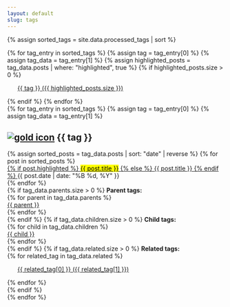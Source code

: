 ```yaml
---
layout: default
slug: tags
---
```

{% assign sorted_tags = site.data.processed_tags | sort %}
<aside  class="tagged-posts">
    <div class="search-link">
        {% for tag_entry in sorted_tags %}
        {% assign tag = tag_entry[0] %}
        {% assign tag_data = tag_entry[1] %}
        {% assign highlighted_posts = tag_data.posts | where: "highlighted", true %}
        {% if highlighted_posts.size > 0 %}
        <ul class="search-link">
            <a href="#{{ tag | slugify }}" aria-label="Tag {{ tag }} with {{ highlighted_posts.size }} highlighted posts">
                {{ tag }} ({{ highlighted_posts.size }})
            </a>
        </ul>
        {% endif %}
        {% endfor %}
    </div>
</aside>
<div class="post-wrapper">
    {% for tag_entry in sorted_tags %}
    {% assign tag = tag_entry[0] %}
    {% assign tag_data = tag_entry[1] %}
    <aside class="tagged-posts" id="{{ tag | slugify }}" aria-labelledby="{{ tag | slugify }}-heading">
        <h2 id="{{ tag | slugify }}-heading">
            <a href="#" class="back-to-top" aria-label="Back to top"><img src="{{ '/assets/gold.ico' | relative_url }}" alt="gold icon"></a>
            {{ tag }}
        </h2>
        <div>
            {% assign sorted_posts = tag_data.posts | sort: "date" | reverse %}
            {% for post in sorted_posts %}
            <aside>
                <a href="{{ post.url }}">
                    {% if post.highlighted %}
                    <mark>{{ post.title }}</mark>
                    {% else %}
                    {{ post.title }}
                    {% endif %}
                </a>
                <time datetime="{{ post.date | date_to_xmlschema }}">{{ post.date | date: "%B %d, %Y" }}</time>
            </aside>
            {% endfor %}
        </div>
        {% if tag_data.parents.size > 0 %}
        <strong>Parent tags:</strong>
        <div>
            {% for parent in tag_data.parents %}
            <aside>
                <a href="#{{ parent | slugify }}" aria-label="Parent tag {{ parent }}">{{ parent }}</a>
            </aside>
            {% endfor %}
        </div>
        {% endif %}
        {% if tag_data.children.size > 0 %}
        <strong>Child tags:</strong>
        <div>
            {% for child in tag_data.children %}
            <aside>
                <a href="#{{ child | slugify }}" aria-label="Child tag {{ child }}">{{ child }}</a>
            </aside>
            {% endfor %}
        </div>
        {% endif %}
        {% if tag_data.related.size > 0 %}
        <strong>Related tags:</strong>
        <div class="search-link">
            {% for related_tag in tag_data.related %}
            <ul>
                <a href="#{{ related_tag[0] | slugify }}" aria-label="Related tag {{ related_tag[0] }}">
                    {{ related_tag[0] }} ({{ related_tag[1] }})
                </a>
            </ul>
            {% endfor %}
        </div>
        {% endif %}
    </aside>
    {% endfor %}
</div>
